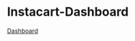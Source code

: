 # Instacart-Dashboard
[Dashboard](https://instacart-dashboard-7jsk6pzkp5qynrheiyr7zq.streamlit.app/)
